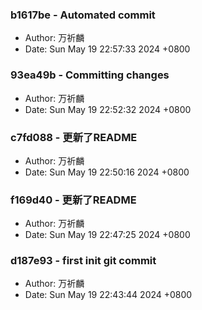 ### b1617be - Automated commit

* Author: 万祈麟
* Date: Sun May 19 22:57:33 2024 +0800

### 93ea49b - Committing changes

* Author: 万祈麟
* Date: Sun May 19 22:52:32 2024 +0800

### c7fd088 - 更新了README

* Author: 万祈麟
* Date: Sun May 19 22:50:16 2024 +0800

### f169d40 - 更新了README

* Author: 万祈麟
* Date: Sun May 19 22:47:25 2024 +0800

### d187e93 - first init git commit

* Author: 万祈麟
* Date: Sun May 19 22:43:44 2024 +0800
